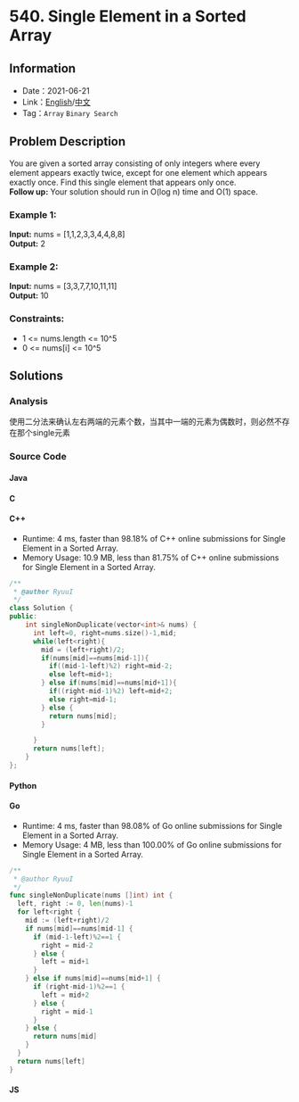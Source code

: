 # 540. Single Element in a Sorted Array
## Information
* Date：2021-06-21
* Link：[English](https://leetcode.com/problems/single-element-in-a-sorted-array/)/[中文](https://leetcode-cn.com/problems/single-element-in-a-sorted-array/)
* Tag：`Array` `Binary Search`
## Problem Description
You are given a sorted array consisting of only integers where every element appears exactly twice, except for one element which appears exactly once. Find this single element that appears only once.   
**Follow up:**
Your solution should run in O(log n) time and O(1) space.
### Example 1:
**Input:**
nums = [1,1,2,3,3,4,4,8,8]   
**Output:**
2 
### Example 2:
**Input:**
nums = [3,3,7,7,10,11,11]   
**Output:**
10
### Constraints:
* 1 <= nums.length <= 10^5
* 0 <= nums[i] <= 10^5
## Solutions
### Analysis
使用二分法来确认左右两端的元素个数，当其中一端的元素为偶数时，则必然不存在那个single元素
### Source Code
#### Java
#### C
#### C++
* Runtime: 4 ms, faster than 98.18% of C++ online submissions for Single Element in a Sorted Array.
* Memory Usage: 10.9 MB, less than 81.75% of C++ online submissions for Single Element in a Sorted Array.
```cpp
/**
 * @author RyuuI
 */
class Solution {
public:
    int singleNonDuplicate(vector<int>& nums) {
      int left=0, right=nums.size()-1,mid;
      while(left<right){
        mid = (left+right)/2;
        if(nums[mid]==nums[mid-1]){
          if((mid-1-left)%2) right=mid-2;
          else left=mid+1;
        } else if(nums[mid]==nums[mid+1]){
          if((right-mid-1)%2) left=mid+2;
          else right=mid-1;
        } else {
          return nums[mid];
        }

      }
      return nums[left];
    }
};
```
#### Python
#### Go
* Runtime: 4 ms, faster than 98.08% of Go online submissions for Single Element in a Sorted Array.
* Memory Usage: 4 MB, less than 100.00% of Go online submissions for Single Element in a Sorted Array.
```go
/**
 * @author RyuuI
 */
func singleNonDuplicate(nums []int) int {
  left, right := 0, len(nums)-1
  for left<right {
    mid := (left+right)/2
    if nums[mid]==nums[mid-1] {
      if (mid-1-left)%2==1 {
        right = mid-2
      } else {
        left = mid+1
      }
    } else if nums[mid]==nums[mid+1] {
      if (right-mid-1)%2==1 {
        left = mid+2
      } else {
        right = mid-1
      }
    } else {
      return nums[mid]
    }
  }
  return nums[left]
}
```
#### JS
